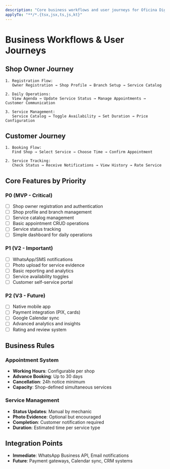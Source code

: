 ```yaml
---
description: "Core business workflows and user journeys for Oficina Digital"
applyTo: "**/*.{tsx,jsx,ts,js,kt}"
---
```


# Business Workflows & User Journeys

## Shop Owner Journey
```
1. Registration Flow:
   Owner Registration → Shop Profile → Branch Setup → Service Catalog

2. Daily Operations:
   View Agenda → Update Service Status → Manage Appointments → Customer Communication

3. Service Management:
   Service Catalog → Toggle Availability → Set Duration → Price Configuration
```

## Customer Journey
```
1. Booking Flow:
   Find Shop → Select Service → Choose Time → Confirm Appointment

2. Service Tracking:
   Check Status → Receive Notifications → View History → Rate Service
```

## Core Features by Priority

### P0 (MVP - Critical)
- [ ] Shop owner registration and authentication
- [ ] Shop profile and branch management
- [ ] Service catalog management
- [ ] Basic appointment CRUD operations
- [ ] Service status tracking
- [ ] Simple dashboard for daily operations

### P1 (V2 - Important)
- [ ] WhatsApp/SMS notifications
- [ ] Photo upload for service evidence
- [ ] Basic reporting and analytics
- [ ] Service availability toggles
- [ ] Customer self-service portal

### P2 (V3 - Future)
- [ ] Native mobile app
- [ ] Payment integration (PIX, cards)
- [ ] Google Calendar sync
- [ ] Advanced analytics and insights
- [ ] Rating and review system

## Business Rules

### Appointment System
- **Working Hours**: Configurable per shop
- **Advance Booking**: Up to 30 days
- **Cancellation**: 24h notice minimum
- **Capacity**: Shop-defined simultaneous services

### Service Management
- **Status Updates**: Manual by mechanic
- **Photo Evidence**: Optional but encouraged
- **Completion**: Customer notification required
- **Duration**: Estimated time per service type

## Integration Points
- **Immediate**: WhatsApp Business API, Email notifications
- **Future**: Payment gateways, Calendar sync, CRM systems